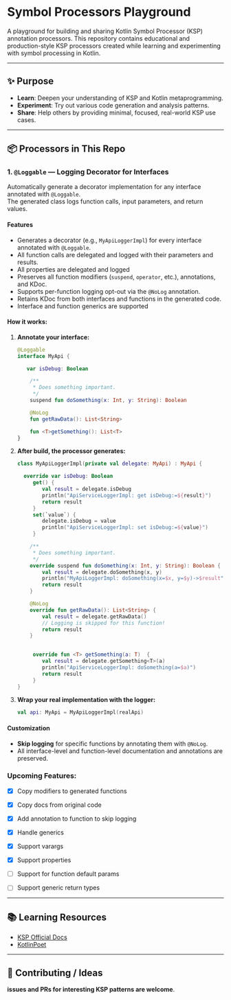 # Symbol Processors Playground


A playground for building and sharing Kotlin Symbol Processor (KSP) annotation processors.
This repository contains educational and production-style KSP processors created while learning and experimenting with symbol processing in Kotlin.

---

## ✨ Purpose

- **Learn**: Deepen your understanding of KSP and Kotlin metaprogramming.
- **Experiment**: Try out various code generation and analysis patterns.
- **Share**: Help others by providing minimal, focused, real-world KSP use cases.

---

## 📦 Processors in This Repo

### 1. `@Loggable` — Logging Decorator for Interfaces

Automatically generate a decorator implementation for any interface annotated with `@Loggable`.  
The generated class logs function calls, input parameters, and return values.

#### **Features**

- Generates a decorator (e.g., `MyApiLoggerImpl`) for every interface annotated with `@Loggable`.
- All function calls are delegated and logged with their parameters and results.
- All properties are delegated and logged
- Preserves all function modifiers (`suspend`, `operator`, etc.), annotations, and KDoc.
- Supports per-function logging opt-out via the `@NoLog` annotation.
- Retains KDoc from both interfaces and functions in the generated code.
- Interface and function generics are supported


#### **How it works:**

1. **Annotate your interface:**

    ```kotlin
    @Loggable
    interface MyApi {
   
       var isDebug: Boolean
   
        /**
         * Does something important.
         */
        suspend fun doSomething(x: Int, y: String): Boolean

        @NoLog
        fun getRawData(): List<String>
   
        fun <T>getSomething(): List<T>
    }
    ```

2. **After build, the processor generates:**

    ```kotlin
    class MyApiLoggerImpl(private val delegate: MyApi) : MyApi {

      override var isDebug: Boolean
         get() {
            val result = delegate.isDebug
            println("ApiServiceLoggerImpl: get isDebug:=${result}")
            return result
         }
         set(`value`) {
            delegate.isDebug = value
            println("ApiServiceLoggerImpl: set isDebug:=${value}")
         }
   
        /**
         * Does something important.
         */
        override suspend fun doSomething(x: Int, y: String): Boolean {
            val result = delegate.doSomething(x, y)
            println("MyApiLoggerImpl: doSomething(x=$x, y=$y)->$result")
            return result
        }

        @NoLog
        override fun getRawData(): List<String> {
            val result = delegate.getRawData()
            // Logging is skipped for this function!
            return result
        }
   
        
         override fun <T> getSomething(a: T)  {
            val result = delegate.getSomething<T>(a)
            println("ApiServiceLoggerImpl: doSomething(a=$a)")
            return result
         }
    }
    ```

3. **Wrap your real implementation with the logger:**

    ```kotlin
    val api: MyApi = MyApiLoggerImpl(realApi)
    ```


#### **Customization**

- **Skip logging** for specific functions by annotating them with `@NoLog`.
- All interface-level and function-level documentation and annotations are preserved.


### Upcoming Features:
- [X] Copy modifiers to generated functions
- [X] Copy docs from original code
- [X] Add annotation to function to skip logging
- [X] Handle generics
- [X] Support varargs
- [X] Support properties
- [ ] Support for function default params
- [ ] Support generic return types


---


## 📚 **Learning Resources**

- [KSP Official Docs](https://kotlinlang.org/docs/ksp-overview.html#symbolprocessorprovider-the-entry-point)
- [KotlinPoet](https://square.github.io/kotlinpoet/)

---

## 🤝 **Contributing / Ideas**

**issues and PRs for interesting KSP patterns are welcome**.
